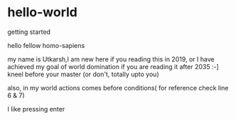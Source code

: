# hello-world
getting started

hello fellow homo-sapiens

my name is Utkarsh,I am new here if you reading this in 2019,
or I have achieved my goal of world domination if you are reading it after 2035  :-]
kneel before your master (or don't, totally upto you)

also, in my world actions comes before conditions( for reference check line 6 & 7)
























I like pressing enter
